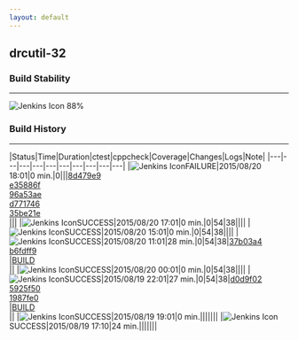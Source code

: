 ```yaml
---
layout: default
---
```

## drcutil-32
### Build Stability
___
![Jenkins Icon](http://jenkinshrg.github.io/images/48x48/health-80plus.png)
88%
  
### Build History
___
|Status|Time|Duration|<span class='badge'>ctest</span>|<span class='badge'>cppcheck</span>|Coverage|Changes|Logs|Note|
|---|---|---|---|---|---|---|---|---|---|
|![Jenkins Icon](http://jenkinshrg.github.io/images/24x24/red.png)FAILURE|2015/08/20 18:01|0 min.|0|||[8d479e9](https://github.com/fkanehiro/hrpsys-base/commit/8d479e9eb8de1345ada71d7d9d323574f13b6970)<br>[e35886f](https://github.com/fkanehiro/hrpsys-base/commit/e35886f76b770e62fbcfbf228a8efaf2b0dc84fc)<br>[96a53ae](https://github.com/fkanehiro/hrpsys-base/commit/96a53aefad00dc8b354b707ac6c88685d07607a9)<br>[d771746](https://github.com/fkanehiro/openhrp3/commit/d771746f94ec3e51da57f99e60d35e7aa8ca9edb)<br>[35be21e](https://github.com/fkanehiro/openhrp3/commit/35be21ebdb04a958df1f4a6afb2370679ede97d2)<br>|||
|![Jenkins Icon](http://jenkinshrg.github.io/images/24x24/blue.png)SUCCESS|2015/08/20 17:01|0 min.|0|54|38||||
|![Jenkins Icon](http://jenkinshrg.github.io/images/24x24/blue.png)SUCCESS|2015/08/20 15:01|0 min.|0|54|38||||
|![Jenkins Icon](http://jenkinshrg.github.io/images/24x24/blue.png)SUCCESS|2015/08/20 11:01|28 min.|0|54|38|[37b03a4](https://github.com/jrl-umi3218/hmc2/commit/37b03a416edb1f4b79784d89bed31ac8000b8cbc)<br>[b6fdff9](https://github.com/jrl-umi3218/hrpsys-humanoid/commit/b6fdff904cb9be435affe1bbe06624b769c41c39)<br>|[BUILD](https://drive.google.com/file/d/0B54sHwaxmuM4QVo5RV9EVXNKbGc/view?usp=drivesdk)<br>||
|![Jenkins Icon](http://jenkinshrg.github.io/images/24x24/blue.png)SUCCESS|2015/08/20 00:01|0 min.|0|54|38||||
|![Jenkins Icon](http://jenkinshrg.github.io/images/24x24/blue.png)SUCCESS|2015/08/19 22:01|27 min.|0|54|38|[d0d9f02](https://github.com/fkanehiro/hrpsys-base/commit/d0d9f02c4934f867d1756a7588fded37282e57ab)<br>[5925f50](https://github.com/fkanehiro/hrpsys-base/commit/5925f5010eea660d5c20d5594c90270f5e3926d0)<br>[1987fe0](https://github.com/fkanehiro/hrpsys-base/commit/1987fe09faf14a812f0b0bbe570c1abe9cd8b478)<br>|[BUILD](https://drive.google.com/file/d/0B54sHwaxmuM4NEZPakF1a2RrTHc/view?usp=drivesdk)<br>||
|![Jenkins Icon](http://jenkinshrg.github.io/images/24x24/blue.png)SUCCESS|2015/08/19 19:01|0 min.|||||||
|![Jenkins Icon](http://jenkinshrg.github.io/images/24x24/blue.png)SUCCESS|2015/08/19 17:10|24 min.|||||||
